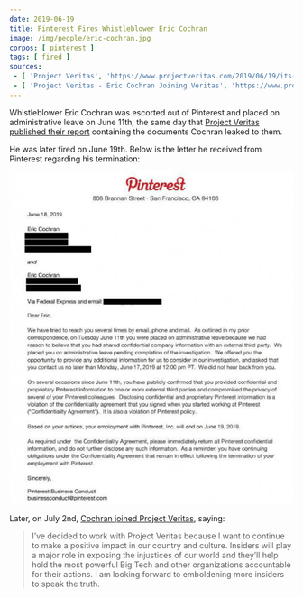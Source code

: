 ```yaml
---
date: 2019-06-19
title: Pinterest Fires Whistleblower Eric Cochran
image: /img/people/eric-cochran.jpg
corpos: [ pinterest ]
tags: [ fired ]
sources:
 - [ 'Project Veritas', 'https://www.projectveritas.com/2019/06/19/its-official-pinterest-insider-terminated/' ]
 - [ 'Project Veritas - Eric Cochran Joining Veritas', 'https://www.projectveritas.com/2019/07/02/pinterest-insider-joins-project-veritas/' ]
---
```


Whistleblower Eric Cochran was escorted out of Pinterest and placed on administrative leave on June 11th, the same day that [Project Veritas published their report](/e/pinterest-caught-shadow-banning-conservative-content/) containing the documents Cochran leaked to them.

He was later fired on June 19th. Below is the letter he received from Pinterest regarding his termination:

[![Eric Cochran's Termination Notice](termination-notice.jpg)](termination-notice.jpg)

Later, on July 2nd, [Cochran joined Project Veritas](https://www.projectveritas.com/2019/07/02/pinterest-insider-joins-project-veritas/), saying:
> I’ve decided to work with Project Veritas because I want to continue to make a positive impact in our country and culture.
> Insiders will play a major role in exposing the injustices of our world and they’ll help hold the most powerful Big Tech and other organizations accountable for their actions.
> I am looking forward to emboldening more insiders to speak the truth.
